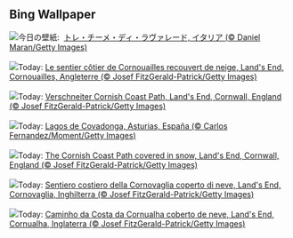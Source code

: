 ## Bing Wallpaper
![](https://www.bing.com/th?id=OHR.DolomitesSky_JA-JP9035342357_UHD.jpg&w=1000)今日の壁紙: &nbsp;[トレ・チーメ・ディ・ラヴァレード, イタリア (© Daniel Maran/Getty Images)](https://www.bing.com/th?id=OHR.DolomitesSky_JA-JP9035342357_UHD.jpg)
<br><br/>
![](https://www.bing.com/th?id=OHR.CornwallSnow_FR-FR1834119825_UHD.jpg&w=1000)Today: [Le sentier côtier de Cornouailles recouvert de neige, Land's End, Cornouailles, Angleterre (© Josef FitzGerald-Patrick/Getty Images)](https://www.bing.com/th?id=OHR.CornwallSnow_FR-FR1834119825_UHD.jpg)
<br><br/>
![](https://www.bing.com/th?id=OHR.CornwallSnow_DE-DE2370440399_UHD.jpg&w=1000)Today: [Verschneiter Cornish Coast Path, Land's End, Cornwall, England (© Josef FitzGerald-Patrick/Getty Images)](https://www.bing.com/th?id=OHR.CornwallSnow_DE-DE2370440399_UHD.jpg)
<br><br/>
![](https://www.bing.com/th?id=OHR.CovadongaWinter_ES-ES7227856759_UHD.jpg&w=1000)Today: [Lagos de Covadonga, Asturias, España (© Carlos Fernandez/Moment/Getty Images)](https://www.bing.com/th?id=OHR.CovadongaWinter_ES-ES7227856759_UHD.jpg)
<br><br/>
![](https://www.bing.com/th?id=OHR.CornwallSnow_EN-GB4665693943_UHD.jpg&w=1000)Today: [The Cornish Coast Path covered in snow, Land's End, Cornwall, England (© Josef FitzGerald-Patrick/Getty Images)](https://www.bing.com/th?id=OHR.CornwallSnow_EN-GB4665693943_UHD.jpg)
<br><br/>
![](https://www.bing.com/th?id=OHR.CornwallSnow_IT-IT1356760467_UHD.jpg&w=1000)Today: [Sentiero costiero della Cornovaglia coperto di neve, Land's End, Cornovaglia, Inghilterra (© Josef FitzGerald-Patrick/Getty Images)](https://www.bing.com/th?id=OHR.CornwallSnow_IT-IT1356760467_UHD.jpg)
<br><br/>
![](https://www.bing.com/th?id=OHR.CornwallSnow_PT-BR2427033237_UHD.jpg&w=1000)Today: [Caminho da Costa da Cornualha coberto de neve, Land's End, Cornualha, Inglaterra (© Josef FitzGerald-Patrick/Getty Images)](https://www.bing.com/th?id=OHR.CornwallSnow_PT-BR2427033237_UHD.jpg)
<br><br/>
